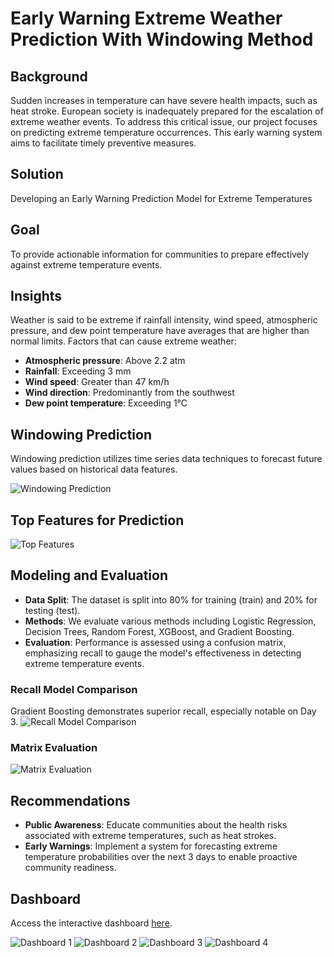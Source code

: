 # Early Warning Extreme Weather Prediction With Windowing Method

## Background
Sudden increases in temperature can have severe health impacts, such as heat stroke. European society is inadequately prepared for the escalation of extreme weather events. To address this critical issue, our project focuses on predicting extreme temperature occurrences. This early warning system aims to facilitate timely preventive measures.

## Solution
Developing an Early Warning Prediction Model for Extreme Temperatures

## Goal
To provide actionable information for communities to prepare effectively against extreme temperature events.

## Insights
Weather is said to be extreme if rainfall intensity, wind speed, atmospheric pressure, and dew point temperature have averages that are higher than normal limits.
Factors that can cause extreme weather:
- **Atmospheric pressure**: Above 2.2 atm
- **Rainfall**: Exceeding 3 mm
- **Wind speed**: Greater than 47 km/h
- **Wind direction**: Predominantly from the southwest
- **Dew point temperature**: Exceeding 1°C

## Windowing Prediction
Windowing prediction utilizes time series data techniques to forecast future values based on historical data features.

![Windowing Prediction](https://github.com/code1wan/extreme-weather-prediction/assets/133578726/0027dc8e-ab4a-457e-a5e3-29d193b1a6ef)

## Top Features for Prediction
![Top Features](https://github.com/code1wan/extreme-weather-prediction/assets/133578726/b85862a8-32b2-4df2-890b-9798382de4b0)

## Modeling and Evaluation
- **Data Split**: The dataset is split into 80% for training (train) and 20% for testing (test).
- **Methods**: We evaluate various methods including Logistic Regression, Decision Trees, Random Forest, XGBoost, and Gradient Boosting.
- **Evaluation**: Performance is assessed using a confusion matrix, emphasizing recall to gauge the model's effectiveness in detecting extreme temperature events.

### Recall Model Comparison
Gradient Boosting demonstrates superior recall, especially notable on Day 3.
![Recall Model Comparison](https://github.com/code1wan/extreme-weather-prediction/assets/133578726/65a4a074-aee6-462b-a46e-09ae372e8a54)

### Matrix Evaluation
![Matrix Evaluation](https://github.com/code1wan/extreme-weather-prediction/assets/133578726/d161476c-3e4a-4684-bf87-df8a258276f5)

## Recommendations
- **Public Awareness**: Educate communities about the health risks associated with extreme temperatures, such as heat strokes.
- **Early Warnings**: Implement a system for forecasting extreme temperature probabilities over the next 3 days to enable proactive community readiness.

## Dashboard
Access the interactive dashboard [here](https://lookerstudio.google.com/reporting/cbd224e4-21eb-4c28-9dd8-420e2e06c917).

![Dashboard 1](https://github.com/code1wan/extreme-weather-prediction/assets/133578726/32ca5243-dae4-4778-8775-afff8519287f)
![Dashboard 2](https://github.com/code1wan/extreme-weather-prediction/assets/133578726/cdddb8f7-83e5-4882-96fe-773ff6633fc8)
![Dashboard 3](https://github.com/code1wan/extreme-weather-prediction/assets/133578726/8a4e333a-e9a9-45cc-85d2-08fdd1f027f9)
![Dashboard 4](https://github.com/code1wan/extreme-weather-prediction/assets/133578726/b25deb1f-02d8-4a4b-959e-ad5b2c3d6f32)
